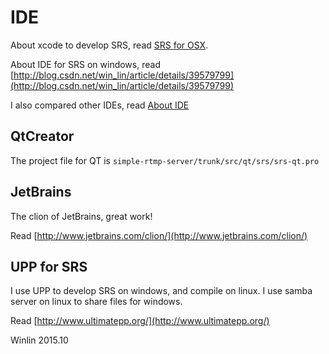 # IDE

About xcode to develop SRS, read [SRS for OSX](https://github.com/simple-rtmp-server/srs/issues/155#issuecomment-77995950).

About IDE for SRS on windows, read 
[http://blog.csdn.net/win_lin/article/details/39579799](http://blog.csdn.net/win_lin/article/details/39579799)

I also compared other IDEs, read [About IDE](http://blog.csdn.net/win_lin/article/details/8142981)

## QtCreator

The project file for QT is `simple-rtmp-server/trunk/src/qt/srs/srs-qt.pro`

## JetBrains

The clion of JetBrains, great work!

Read [http://www.jetbrains.com/clion/](http://www.jetbrains.com/clion/)

## UPP for SRS

I use UPP to develop SRS on windows, and compile on linux.
I use samba server on linux to share files for windows.

Read [http://www.ultimatepp.org/](http://www.ultimatepp.org/)

Winlin 2015.10
